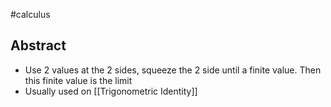 #calculus 
## Abstract
- Use 2 values at the 2 sides, squeeze the 2 side until a finite value. Then this finite value is the limit
- Usually used on [[Trigonometric Identity]]
  